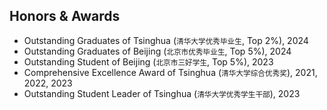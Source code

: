 ## Honors & Awards

<ul style="margin:0 0 5px;">
  <li><autocolor>Outstanding Graduates of Tsinghua (<span style="font-size: smaller;">清华大学优秀毕业生</span>, Top 2%), 2024</autocolor></li>
  <li><autocolor>Outstanding Graduates of Beijing (<span style="font-size: smaller;">北京市优秀毕业生</span>, Top 5%), 2024</autocolor></li>
  <li><autocolor>Outstanding Student of Beijing (<span style="font-size: smaller;">北京市三好学生</span>, Top 5%), 2023</autocolor></li>
  <li><autocolor>Comprehensive Excellence Award of Tsinghua (<span style="font-size: smaller;">清华大学综合优秀奖</span>), 2021, 2022, 2023</autocolor></li>
  <li><autocolor>Outstanding Student Leader of Tsinghua (<span style="font-size: smaller;">清华大学优秀学生干部</span>), 2023</autocolor></li>
</ul>
